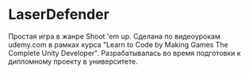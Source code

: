 # LaserDefender
Простая игра в жанре Shoot 'em up. Сделана по видеоурокам udemy.com в рамках курса "Learn to Code by Making Games The Complete Unity Developer". Разрабатывалась во время подготовки к дипломному проекту в университете.
